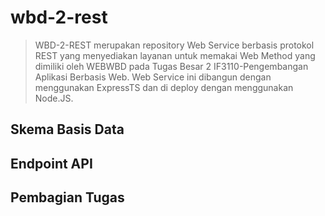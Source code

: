 # wbd-2-rest
> WBD-2-REST merupakan repository Web Service berbasis protokol REST yang menyediakan layanan untuk memakai Web Method yang dimiliki oleh WEBWBD pada Tugas Besar 2 IF3110-Pengembangan Aplikasi Berbasis Web. Web Service ini dibangun dengan menggunakan ExpressTS dan di deploy dengan menggunakan Node.JS.

## Skema Basis Data


## Endpoint API


## Pembagian Tugas

